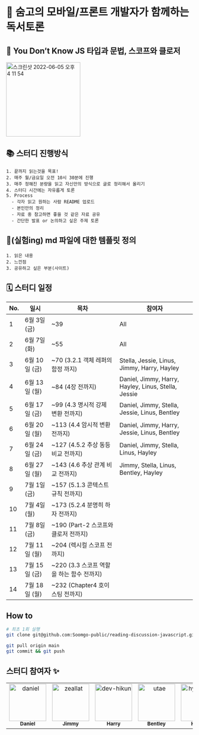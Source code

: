 # 🎉 숨고의 모바일/프론트 개발자가 함께하는 독서토론

## 🐣 You Don’t Know JS 타입과 문법, 스코프와 클로저

<img width="200" alt="스크린샷 2022-06-05 오후 4 11 54" src="https://user-images.githubusercontent.com/45163013/172039829-de30cabe-addb-47f2-b1cd-9f0e9c72ff77.png">


## 📚 스터디 진행방식

```
1. 끝까지 읽는것을 목표!
2. 매주 월/금요일 오전 10시 30분에 진행
3. 매주 정해진 분량을 읽고 자신만의 방식으로 글로 정리해서 올리기
4. 스터디 시간에는 자유롭게 토론
5. Process
  - 각자 읽고 원하는 사람 README 업로드
  - 본인만의 정리
  - 자료 중 참고하면 좋을 것 같은 자료 공유
  - 간단한 발표 or 논의하고 싶은 주제 토론
```

## 🎈(실험ing) md 파일에 대한 템플릿 정의

```
1. 읽은 내용
2. 느낀점
3. 공유하고 싶은 부분(사이트)
```

## 🗓 스터디 일정

| No. | 일시              | 목차                           | 참여자                                                 |
|-----|-----------------|------------------------------|-----------------------------------------------------|
| 1   | 6월 3일 (금)       | ~39                          | All                                                 |
| 2   | 6월 7일 (화)       | ~55                          | All                                                 |
| 3   | 6월 10일 (금)      | ~70 (3.2.1 객체 레퍼의 함정 까지)     | Stella, Jessie, Linus, Jimmy, Harry, Hayley         |
| 4   | 6월 13일 (월)      | ~84 (4장 전까지)                 | Daniel, Jimmy, Harry, Hayley, Linus, Stella, Jessie |
| 5   | 6월 17일 (금)      | ~99 (4.3 명시적 강제 변환 전까지)      | Daniel, Jimmy, Stella, Jessie, Linus, Bentley       |
| 6   | 6월 20일 (월)      | ~113 (4.4 암시적 변환 전까지)        | Daniel, Jimmy, Harry, Jessie, Linus, Bentley        |
| 7   | 6월 24일 (금)      | ~127 (4.5.2 추상 동등 비교 전까지)    | Daniel, Jimmy, Stella, Linus, Hayley                      |
| 8   | 6월 27일 (월)      | ~143 (4.6 추상 관계 비교 전까지)      | Jimmy, Stella, Linus, Bentley, Hayley               |
| 9   | 7월 1일 (금)       | ~157 (5.1.3 콘텍스트 규칙 전까지)     |                                                     |
| 10  | 7월 4일 (월)       | ~173 (5.2.4 분명히 하자 전까지)      |                                                     |
| 11  | 7월 8일 (금)       | ~190 (Part-2 스코프와 클로저 전까지)   |                                                     |
| 12  | 7월 11일 (월)      | ~204 (렉시컬 스코프 전까지)           |                                                     |
| 13  | 7월 15일 (금)      | ~220 (3.3 스코프 역할을 하는 함수 전까지) |                                                     |
| 14  | 7월 18일 (월)      | ~232 (Chapter4 호이스팅 전까지)     |                                                     |

## How to

```bash
# 최초 1회 실행
git clone git@github.com:Soomgo-public/reading-discussion-javascript.git
```

```bash
git pull origin main
git commit && git push
```

## 스터디 참여자 :sparkles:

<table>
    <tr>
        <td align="center">
            <a href="https://github.com/JinleeJeong">
                <img src="https://avatars.githubusercontent.com/u/45163013?v=4" width="100;" alt="daniel"/>
                <br />
                <sub><b>Daniel</b></sub>
            </a>
        </td>
        <td align="center">
            <a href="https://github.com/zeallat">
                <img src="https://avatars.githubusercontent.com/u/7078066?v=4" width="100;" alt="zeallat"/>
                <br />
                <sub><b>Jimmy</b></sub>
            </a>
        </td>
        <td align="center">
            <a href="https://github.com/dev-hikun">
                <img src="https://avatars0.githubusercontent.com/u/76590935?v=4" width="100;" alt="dev-hikun"/>
                <br />
                <sub><b>Harry</b></sub>
            </a>
        </td>
        <td align="center">
            <a href="https://github.com/utae">
                <img src="https://avatars3.githubusercontent.com/u/16933515?v=4" width="100;" alt="utae"/>
                <br />
                <sub><b>Bentley</b></sub>
            </a>
        </td>
        <td align="center">
            <a href="https://github.com/hyerichung">
                <img src="https://avatars2.githubusercontent.com/u/64633218?v=4" width="100;" alt="hyerichung"/>
                <br />
                <sub><b>Hayley</b></sub>
            </a>
        </td>
        <td align="center">
            <a href="https://github.com/yhl0519">
                <img src="https://avatars2.githubusercontent.com/u/62636978?v=4" width="100;" alt="yhl0519"/>
                <br />
                <sub><b>Stella</b></sub>
            </a>
        </td>
        <td align="center">
            <a href="https://github.com/JaeEeLee">
                <img src="https://avatars2.githubusercontent.com/u/38426064?v=4" width="100;" alt="JaeEeLee"/>
                <br />
                <sub><b>Jessie</b></sub>
            </a>
        </td>
        <td align="center">
            <a href="https://github.com/moonjunghwan">
                <img src="https://avatars2.githubusercontent.com/u/5405499?v=4" width="100;" alt="moonjunghwan"/>
                <br />
                <sub><b>Linus</b></sub>
            </a>
        </td>
    </tr>
</table>
